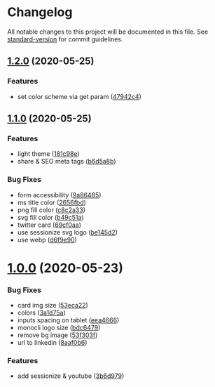 # Changelog

All notable changes to this project will be documented in this file. See [standard-version](https://github.com/conventional-changelog/standard-version) for commit guidelines.

## [1.2.0](https://github.com/noelmace/noelmace.com/compare/v1.1.0...v1.2.0) (2020-05-25)


### Features

* set color scheme via get param ([47942c4](https://github.com/noelmace/noelmace.com/commit/47942c43b68b6ffb975e2549a5378acd71579095))

## [1.1.0](https://github.com/noelmace/noelmace.com/compare/v1.0.0...v1.1.0) (2020-05-25)


### Features

* light theme ([181c98e](https://github.com/noelmace/noelmace.com/commit/181c98e4acf2be3501c673041f5c7f7ad4c9d339))
* share & SEO meta tags ([b6d5a8b](https://github.com/noelmace/noelmace.com/commit/b6d5a8bbf772c5ef51a3380292be95f85c4d2c1a))


### Bug Fixes

* form accessibility ([9a86485](https://github.com/noelmace/noelmace.com/commit/9a86485c491929b1fa5685315c5b81f2acc086d4))
* ms title color ([2656fbd](https://github.com/noelmace/noelmace.com/commit/2656fbdf9812b26baa7243c6990a2e01f72eb8e8))
* png fill color ([c8c2a33](https://github.com/noelmace/noelmace.com/commit/c8c2a33ef20818fd8f4a77cd4ffd7dc64bb64a00))
* svg fill color ([b49c51a](https://github.com/noelmace/noelmace.com/commit/b49c51a925fc47a98d51bd12007a9bbf5ff49801))
* twitter card ([69cf0aa](https://github.com/noelmace/noelmace.com/commit/69cf0aaa5ee2719304d70f16275af65e203e68c0))
* use sessionize svg logo ([be145d2](https://github.com/noelmace/noelmace.com/commit/be145d21203fc94bda0d49fc841d52a80e7e44dc))
* use webp ([d6f9e90](https://github.com/noelmace/noelmace.com/commit/d6f9e90122ac73a409c2dc33c8832a89644e8c36))

# [1.0.0](https://github.com/noelmace/noelmace.com/compare/3a1d75a78c67a9892cac40114ed3e3e2bd8dee75...v1.0.0) (2020-05-23)


### Bug Fixes

* card img size ([53eca22](https://github.com/noelmace/noelmace.com/commit/53eca222a5f9f10598a6c4b19ea7906549c4c285))
* colors ([3a1d75a](https://github.com/noelmace/noelmace.com/commit/3a1d75a78c67a9892cac40114ed3e3e2bd8dee75))
* inputs spacing on tablet ([eea4666](https://github.com/noelmace/noelmace.com/commit/eea4666fba8f2a70762586adf7abe1b4ea514585))
* monocli logo size ([bdc6479](https://github.com/noelmace/noelmace.com/commit/bdc64790e8e21be413ac5b1a25381a2f814c62cb))
* remove bg image ([53f303f](https://github.com/noelmace/noelmace.com/commit/53f303fbcb00ebdf9fbb4d35ff3c1825d10496fb))
* url to linkedin ([8aaf0b6](https://github.com/noelmace/noelmace.com/commit/8aaf0b65ceaba31cfa8c8800fc82435f1f8b9b7f))

### Features

* add sessionize & youtube ([3b6d979](https://github.com/noelmace/noelmace.com/commit/3b6d979d18bce257a0406bd9f6105111d81ead4a))
